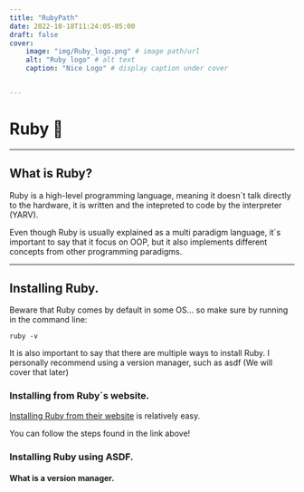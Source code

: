 ```yaml
---
title: "RubyPath"
date: 2022-10-18T11:24:05-05:00
draft: false
cover:
    image: "img/Ruby_logo.png" # image path/url
    alt: "Ruby logo" # alt text
    caption: "Nice Logo" # display caption under cover


---
```


# Ruby 💎
---------------------------------

## What is Ruby?

Ruby is a high-level programming language, meaning it doesn´t talk directly to the hardware, it is written and the intepreted to code by the interpreter (YARV).

Even though Ruby is usually explained as a multi paradigm language, it´s important to say that it focus on OOP, but it also implements different concepts from other programming paradigms.

-----------------------------------

## Installing Ruby.

Beware that Ruby comes by default in some OS... so make sure by running in the command line:

`ruby -v`

It is also important to say that there are multiple ways to install Ruby. I personally recommend using a version manager, such as asdf (We will cover that later)

### Installing from Ruby´s website.

[Installing Ruby from their website](https://www.ruby-lang.org/en/documentation/installation/) is relatively easy. 

You can follow the steps found in the link above!

### Installing Ruby using ASDF.



#### What is a version manager.
